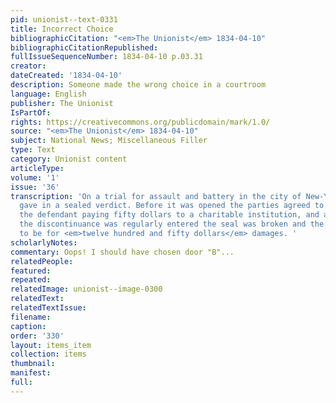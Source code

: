 ```yaml
---
pid: unionist--text-0331
title: Incorrect Choice
bibliographicCitation: "<em>The Unionist</em> 1834-04-10"
bibliographicCitationRepublished: 
fullIssueSequenceNumber: 1834-04-10 p.03.31
creator: 
dateCreated: '1834-04-10'
description: Someone made the wrong choice in a courtroom
language: English
publisher: The Unionist
IsPartOf: 
rights: https://creativecommons.org/publicdomain/mark/1.0/
source: "<em>The Unionist</em> 1834-04-10"
subject: National News; Miscellaneous Filler
type: Text
category: Unionist content
articleType: 
volume: '1'
issue: '36'
transcription: 'On a trial for assault and battery in the city of New-York, the jury
  gave in a sealed verdict. Before it was opened the parties agreed to discontinue,
  the defendant paying fifty dollars to a charitable institution, and all costs. After
  the discontinuance was regularly entered the seal was broken and the verdict found
  to be for <em>twelve hundred and fifty dollars</em> damages. '
scholarlyNotes: 
commentary: Oops! I should have chosen door "B"...
relatedPeople: 
featured: 
repeated: 
relatedImage: unionist--image-0300
relatedText: 
relatedTextIssue: 
filename: 
caption: 
order: '330'
layout: items_item
collection: items
thumbnail: 
manifest: 
full: 
---
```

